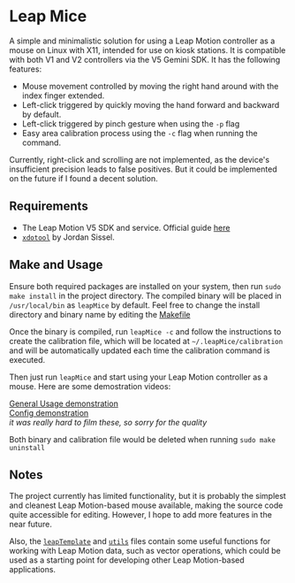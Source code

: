 # Leap Mice
A simple and minimalistic solution for using a Leap Motion 
controller as a mouse on Linux with X11, intended for use 
on kiosk stations. It is compatible with both V1 and V2 
controllers via the V5 Gemini SDK. It has the following features:
- Mouse movement controlled by moving the right hand around with 
the index finger extended.
- Left-click triggered by quickly moving the hand forward and 
backward by default.
- Left-click triggered by pinch gesture when using the `-p` flag
- Easy area calibration process using the `-c` flag when running 
the command.

Currently, right-click and scrolling are not implemented, as the 
device's insufficient precision leads to false positives. But it could
be implemented on the future if I found a decent solution.

## Requirements
- The Leap Motion V5 SDK and service. Official guide [here](https://docs.ultraleap.com/linux/)
- [`xdotool`](https://github.com/jordansissel/xdotool) by Jordan Sissel.

## Make and Usage
Ensure both required packages are installed on your system, then run `sudo make install` 
in the project directory. The compiled binary will be placed in `/usr/local/bin` as `leapMice` by default.
Feel free to change the install directory and binary name by editing the [Makefile](Makefile)

Once the binary is compiled, run `leapMice -c` and follow the instructions to create the 
calibration file, which will be located at `~/.leapMice/calibration` and will be automatically 
updated each time the calibration command is executed.

Then just run `leapMice` and start using your Leap Motion controller as a mouse. 
Here are some demostration videos:

[General Usage demonstration](https://youtu.be/NRtYEsZcyKI) \
[Config demonstration](https://youtu.be/mLm4AJPfc7Q) \
*it was really hard to film these, so sorry for the quality*

Both binary and calibration file would be deleted when running `sudo make uninstall`

## Notes
The project currently has limited functionality, but it is probably the simplest and 
cleanest Leap Motion-based mouse available, making the source code quite accessible 
for editing. However, I hope to add more features in the near future.

Also, the [`leapTemplate`](src/leapTemplate.c) and [`utils`](src/utils.c) files contain 
some useful functions for working with Leap Motion data, such as vector operations, 
which could be used as a starting point for developing other Leap Motion-based applications.